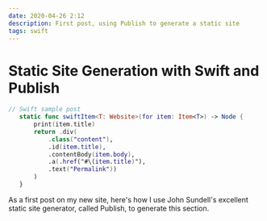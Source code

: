 ```yaml
---
date: 2020-04-26 2:12
description: First post, using Publish to generate a static site
tags: swift
---
```

# Static Site Generation with Swift and Publish
```swift
// Swift sample post
   static func swiftItem<T: Website>(for item: Item<T>) -> Node {
       print(item.title)
       return .div(
           .class("content"),
           .id(item.title),
           .contentBody(item.body),
           .a(.href("#\(item.title)"),
           .text("Permalink"))
       )
   }
```
As a first post on my new site, here's how I use John Sundell's excellent static site generator, called Publish, to generate this section. 
